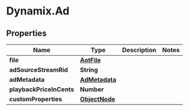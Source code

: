 # Dynamix.Ad

## Properties
Name | Type | Description | Notes
------------ | ------------- | ------------- | -------------
**file** | [**AotFile**](AotFile.md) |  | 
**adSourceStreamRid** | **String** |  | 
**adMetadata** | [**AdMetadata**](AdMetadata.md) |  | 
**playbackPriceInCents** | **Number** |  | 
**customProperties** | [**ObjectNode**](ObjectNode.md) |  | 


